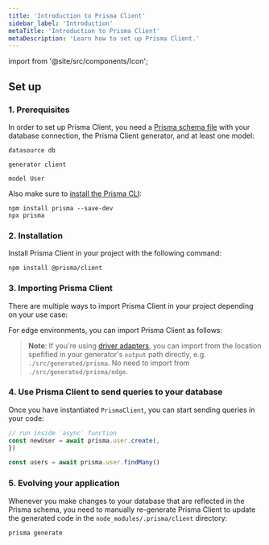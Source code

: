 ```yaml
---
title: 'Introduction to Prisma Client'
sidebar_label: 'Introduction'
metaTitle: 'Introduction to Prisma Client'
metaDescription: 'Learn how to set up Prisma Client.'
---
```


import  from '@site/src/components/Icon';

## Set up

### 1. Prerequisites

In order to set up Prisma Client, you need a [Prisma schema file](/orm/prisma-schema) with your database connection, the Prisma Client generator, and at least one model:

```prisma file=schema.prisma
datasource db 

generator client 

model User 
```

Also make sure to [install the Prisma CLI](/orm/tools/prisma-cli#installation):

```
npm install prisma --save-dev
npx prisma
```

### 2. Installation

Install Prisma Client in your project with the following command:

```
npm install @prisma/client
```

### 3. Importing Prisma Client

There are multiple ways to import Prisma Client in your project depending on your use case:

For edge environments, you can import Prisma Client as follows:

> **Note**: If you're using [driver adapters](/orm/overview/databases/database-drivers#driver-adapters), you can import from the location spefified in your generator's `output` path directly, e.g. `./src/generated/prisma`. No need to import from `./src/generated/prisma/edge`.

### 4. Use Prisma Client to send queries to your database

Once you have instantiated `PrismaClient`, you can start sending queries in your code:

```ts
// run inside `async` function
const newUser = await prisma.user.create(,
})

const users = await prisma.user.findMany()
```

### 5. Evolving your application

Whenever you make changes to your database that are reflected in the Prisma schema, you need to manually re-generate Prisma Client to update the generated code in the `node_modules/.prisma/client` directory:

```
prisma generate
```
